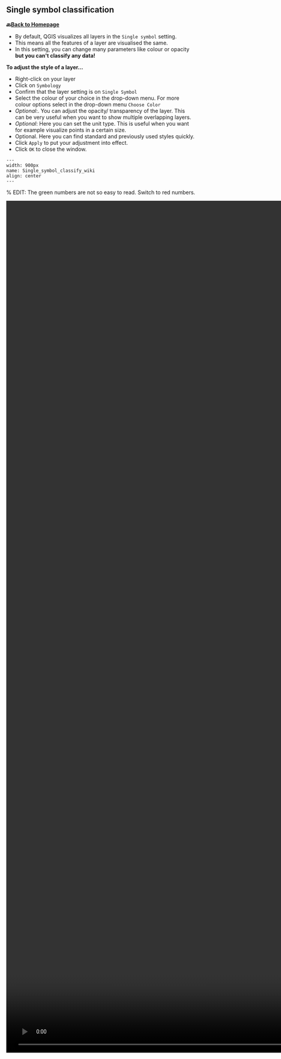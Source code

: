 ## Single symbol classification


__🔙[Back to Homepage](/content/intro.md)__


- By default, QGIS visualizes all layers in the `Single symbol` setting.
-  This means all the features of a layer are visualised the same. 
- In this setting, you can change many parameters like colour or opacity __but you can't classify any data!__


__To adjust the style of a layer...__
- Right-click on your layer
- Click on `Symbology`
- Confirm that the layer setting is on `Single Symbol`
- Select the colour of your choice in the drop-down menu. For more colour options select in the drop-down menu `Choose Color`
- *Optional*:. You can adjust the opacity/ transparency of the layer. This can be very useful when you want to show multiple overlapping layers.
- *Optional*: Here you can set the unit type. This is useful when you want for example visualize points in a certain size.
- Optional. Here you can find standard and previously used styles quickly.
- Click `Apply` to put your adjustment into effect.
- Click `OK` to close the window.

```{figure} /fig/Single_symbol_classify.png
---
width: 900px
name: Single_symbol_classify_wiki
align: center
---
```

% EDIT: The green numbers are not so easy to read. Switch to red numbers.

<video width="900%" controls src="https://github.com/GIScience/gis-training-resource-center/raw/main/fig/Single_symbol_video.mp4"></video>

